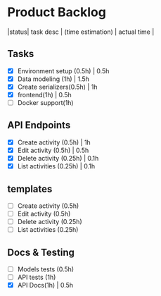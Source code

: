 # Product Backlog
|status| task desc | (time estimation) | actual time |

## Tasks

* [x] Environment setup (0.5h) | 0.5h
* [x] Data modeling (1h) | 1.5h
* [x] Create serializers(0.5h) | 1h
* [x] frontend(1h) | 0.5h 
* [ ] Docker support(1h)

## API Endpoints
* [x] Create activity (0.5h) | 1h
* [x] Edit activity (0.5h) | 0.5h
* [x] Delete activity (0.25h) | 0.1h
* [x] List activities (0.25h) | 0.1h

## templates
* [ ] Create activity (0.5h)
* [ ] Edit activity (0.5h)
* [ ] Delete activity (0.25h)
* [ ] List activities (0.25h)
  
## Docs & Testing
* [ ] Models tests (0.5h)
* [ ] API tests (1h)
* [x] API Docs(1h) | 0.5h
